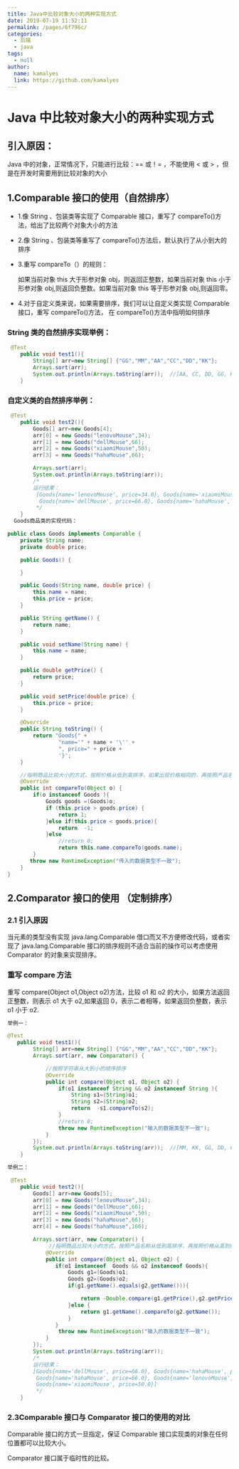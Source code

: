 ```yaml
---
title: Java中比较对象大小的两种实现方式
date: 2019-07-19 11:52:11
permalink: /pages/6f796c/
categories: 
  - 后端
  - java
tags: 
  - null
author: 
  name: kamalyes
  link: https://github.com/kamalyes
---
```


# Java 中比较对象大小的两种实现方式

## 引入原因：

Java 中的对象，正常情况下，只能进行比较：== 或！= ，不能使用 < 或 > ，但是在开发时需要用到比较对象的大小

## 1.Comparable 接口的使用（自然排序）

- 1.像 String 、包装类等实现了 Comparable 接口，重写了 compareTo()方法，给出了比较两个对象大小的方法

- 2.像 String 、包装类等重写了 compareTo()方法后，默认执行了从小到大的排序

- 3.重写 compareTo（）的规则：

  如果当前对象 this 大于形参对象 obj，则返回正整数，如果当前对象 this 小于形参对象 obj,则返回负整数。如果当前对象 this 等于形参对象 obj,则返回零。

- 4.对于自定义类来说，如果需要排序，我们可以让自定义类实现 Comparable 接口，重写 compareTo()方法， 在 compareTo()方法中指明如何排序

### String 类的自然排序实现举例：

```java
 @Test
    public void test1(){
        String[] arr=new String[] {"GG","MM","AA","CC","DD","KK"};
        Arrays.sort(arr);
        System.out.println(Arrays.toString(arr));  //[AA, CC, DD, GG, KK, MM]
    }
```

### 自定义类的自然排序举例：　

```java
 @Test
    public void test2(){
        Goods[] arr=new Goods[4];
        arr[0] = new Goods("lenovoMouse",34);
        arr[1] = new Goods("dellMouse",66);
        arr[2] = new Goods("xiaomiMouse",50);
        arr[3] = new Goods("hahaMouse",66);

        Arrays.sort(arr);
        System.out.println(Arrays.toString(arr));
        /*
        运行结果：
         [Goods{name='lenovoMouse', price=34.0}, Goods{name='xiaomiMouse', price=50.0},
          Goods{name='dellMouse', price=66.0}, Goods{name='hahaMouse', price=66.0}]
         */
    }
  Goods商品类的实现代码：

public class Goods implements Comparable {
    private String name;
    private double price;

    public Goods() {

    }

    public Goods(String name, double price) {
        this.name = name;
        this.price = price;
    }

    public String getName() {
        return name;
    }

    public void setName(String name) {
        this.name = name;
    }

    public double getPrice() {
        return price;
    }

    public void setPrice(double price) {
        this.price = price;
    }

    @Override
    public String toString() {
        return "Goods{" +
                "name='" + name + '\'' +
                ", price=" + price +
                '}';
    }

    //指明商品比较大小的方式，按照价格从低到高排序，如果出现价格相同的，再按照产品名称从低到高排序
    @Override
    public int compareTo(Object o) {
        if(o instanceof Goods ){
            Goods goods =(Goods)o;
            if (this.price > goods.price) {
                return 1;
            }else if(this.price < goods.price){
                return  -1;
            }else
                //return 0;
                return this.name.compareTo(goods.name);
        }
       throw new RuntimeException("传入的数据类型不一致");
    }
}
```

## 2.Comparator 接口的使用 （定制排序）

### 2.1 引入原因

当元素的类型没有实现 java.lang.Comparable 借口而又不方便修改代码，或者实现了 java.lang.Comparable 接口的排序规则不适合当前的操作可以考虑使用 Comparator 的对象来实现排序。

### 重写 compare 方法

重写 compare(Object o1,Object o2)方法，比较 o1 和 o2 的大小，如果方法返回正整数，则表示 o1 大于 o2,如果返回 0，表示二者相等，如果返回负整数，表示 o1 小于 o2.

```java
举例一：

@Test
   public void test1(){
        String[] arr=new String[] {"GG","MM","AA","CC","DD","KK"};
        Arrays.sort(arr, new Comparator() {

            //按照字符串从大到小的顺序排序
            @Override
            public int compare(Object o1, Object o2) {
                if(o1 instanceof String && o2 instanceof String ){
                    String s1=(String)o1;
                    String s2=(String)o2;
                    return  -s1.compareTo(s2);
                }
                //return 0;
                throw new RuntimeException("输入的数据类型不一致");
            }
        });
        System.out.println(Arrays.toString(arr));  //[MM, KK, GG, DD, CC, AA]
    }
```

```java
举例二：

 @Test
    public void test2(){
        Goods[] arr=new Goods[5];
        arr[0] = new Goods("lenovoMouse",34);
        arr[1] = new Goods("dellMouse",66);
        arr[2] = new Goods("xiaomiMouse",50);
        arr[3] = new Goods("hahaMouse",66);
        arr[4] = new Goods("hahaMouse",166);

        Arrays.sort(arr, new Comparator() {
             //指明商品比较大小的方式，按照产品名称从低到高排序，再按照价格从高到低排序
            @Override
            public int compare(Object o1, Object o2) {
               if(o1 instanceof  Goods && o2 instanceof Goods){
                   Goods g1=(Goods)o1;
                   Goods g2=(Goods)o2;
                   if(g1.getName().equals(g2.getName())){

                       return -Double.compare(g1.getPrice(),g2.getPrice());
                   }else {
                       return g1.getName().compareTo(g2.getName());
                   }
               }
                throw new RuntimeException("输入的数据类型不一致");
            }
        });
        System.out.println(Arrays.toString(arr));
        /*
        运行结果：
        [Goods{name='dellMouse', price=66.0}, Goods{name='hahaMouse', price=166.0},
         Goods{name='hahaMouse', price=66.0}, Goods{name='lenovoMouse', price=34.0},
         Goods{name='xiaomiMouse', price=50.0}]
         */
    }
```

### 2.3Comparable 接口与 Comparator 接口的使用的对比

Comparable 接口的方式一旦指定，保证 Comparable 接口实现类的对象在任何位置都可以比较大小。

Comparator 接口属于临时性的比较。
